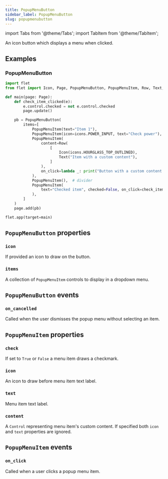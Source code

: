 ```yaml
---
title: PopupMenuButton
sidebar_label: PopupMenuButton
slug: popupmenubutton
---
```

import Tabs from '@theme/Tabs';
import TabItem from '@theme/TabItem';

An icon button which displays a menu when clicked.

## Examples

### PopupMenuButton

<Tabs groupId="language">
  <TabItem value="python" label="Python" default>

```python
import flet
from flet import Icon, Page, PopupMenuButton, PopupMenuItem, Row, Text, icons

def main(page: Page):
    def check_item_clicked(e):
        e.control.checked = not e.control.checked
        page.update()

    pb = PopupMenuButton(
        items=[
            PopupMenuItem(text="Item 1"),
            PopupMenuItem(icon=icons.POWER_INPUT, text="Check power"),
            PopupMenuItem(
                content=Row(
                    [
                        Icon(icons.HOURGLASS_TOP_OUTLINED),
                        Text("Item with a custom content"),
                    ]
                ),
                on_click=lambda _: print("Button with a custom content clicked!"),
            ),
            PopupMenuItem(),  # divider
            PopupMenuItem(
                text="Checked item", checked=False, on_click=check_item_clicked
            ),
        ]
    )
    page.add(pb)

flet.app(target=main)
```
  </TabItem>
</Tabs>

## `PopupMenuButton` properties

### `icon`

If provided an icon to draw on the button.

### `items`

A collection of `PopupMenuItem` controls to display in a dropdown menu.

## `PopupMenuButton` events

### `on_cancelled`

Called when the user dismisses the popup menu without selecting an item.

## `PopupMenuItem` properties

### `check`

If set to `True` or `False` a menu item draws a checkmark.

### `icon`

An icon to draw before menu item text label.

### `text`

Menu item text label.

### `content`

A `Control` representing menu item's custom content. If specified both `icon` and `text` properties are ignored.

## `PopupMenuItem` events

### `on_click`

Called when a user clicks a popup menu item.